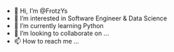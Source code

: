 - 👋 Hi, I’m @FrotzYs
- 👀 I’m interested in Software Engineer & Data Science
- 🌱 I’m currently learning Python
- 💞️ I’m looking to collaborate on ...
- 📫 How to reach me ...

<!---
FrotzYs/FrotzYs is a ✨ special ✨ repository because its `README.md` (this file) appears on your GitHub profile.
You can click the Preview link to take a look at your changes.
--->

